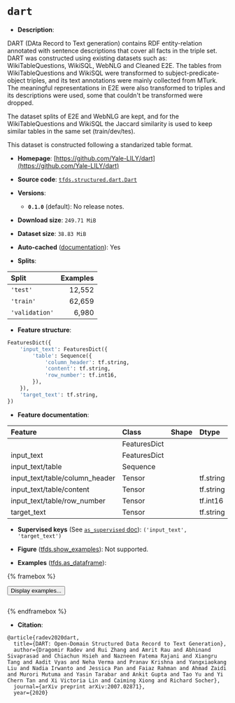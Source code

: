 <div itemscope itemtype="http://schema.org/Dataset">
  <div itemscope itemprop="includedInDataCatalog" itemtype="http://schema.org/DataCatalog">
    <meta itemprop="name" content="TensorFlow Datasets" />
  </div>
  <meta itemprop="name" content="dart" />
  <meta itemprop="description" content="DART (DAta Record to Text generation) contains RDF entity-relation annotated&#10;with sentence descriptions that cover all facts in the triple set. DART was&#10;constructed using existing datasets such as: WikiTableQuestions, WikiSQL, WebNLG&#10;and Cleaned E2E. The tables from WikiTableQuestions and WikiSQL were transformed&#10;to subject-predicate-object triples, and its text annotations were mainly&#10;collected from MTurk. The meaningful representations in E2E were also&#10;transformed to triples and its descriptions were used, some that couldn&#x27;t be&#10;transformed were dropped.&#10;&#10;The dataset splits of E2E and WebNLG are kept, and for the WikiTableQuestions&#10;and WikiSQL the Jaccard similarity is used to keep similar tables in the same&#10;set (train/dev/tes).&#10;&#10;This dataset is constructed following a standarized table format.&#10;&#10;To use this dataset:&#10;&#10;```python&#10;import tensorflow_datasets as tfds&#10;&#10;ds = tfds.load(&#x27;dart&#x27;, split=&#x27;train&#x27;)&#10;for ex in ds.take(4):&#10;  print(ex)&#10;```&#10;&#10;See [the guide](https://www.tensorflow.org/datasets/overview) for more&#10;informations on [tensorflow_datasets](https://www.tensorflow.org/datasets).&#10;&#10;" />
  <meta itemprop="url" content="https://www.tensorflow.org/datasets/catalog/dart" />
  <meta itemprop="sameAs" content="https://github.com/Yale-LILY/dart" />
  <meta itemprop="citation" content="@article{radev2020dart,&#10;  title={DART: Open-Domain Structured Data Record to Text Generation},&#10;  author={Dragomir Radev and Rui Zhang and Amrit Rau and Abhinand Sivaprasad and Chiachun Hsieh and Nazneen Fatema Rajani and Xiangru Tang and Aadit Vyas and Neha Verma and Pranav Krishna and Yangxiaokang Liu and Nadia Irwanto and Jessica Pan and Faiaz Rahman and Ahmad Zaidi and Murori Mutuma and Yasin Tarabar and Ankit Gupta and Tao Yu and Yi Chern Tan and Xi Victoria Lin and Caiming Xiong and Richard Socher},&#10;  journal={arXiv preprint arXiv:2007.02871},&#10;  year={2020}" />
</div>

# `dart`


*   **Description**:

DART (DAta Record to Text generation) contains RDF entity-relation annotated
with sentence descriptions that cover all facts in the triple set. DART was
constructed using existing datasets such as: WikiTableQuestions, WikiSQL, WebNLG
and Cleaned E2E. The tables from WikiTableQuestions and WikiSQL were transformed
to subject-predicate-object triples, and its text annotations were mainly
collected from MTurk. The meaningful representations in E2E were also
transformed to triples and its descriptions were used, some that couldn't be
transformed were dropped.

The dataset splits of E2E and WebNLG are kept, and for the WikiTableQuestions
and WikiSQL the Jaccard similarity is used to keep similar tables in the same
set (train/dev/tes).

This dataset is constructed following a standarized table format.

*   **Homepage**:
    [https://github.com/Yale-LILY/dart](https://github.com/Yale-LILY/dart)

*   **Source code**:
    [`tfds.structured.dart.Dart`](https://github.com/tensorflow/datasets/tree/master/tensorflow_datasets/structured/dart/dart.py)

*   **Versions**:

    *   **`0.1.0`** (default): No release notes.

*   **Download size**: `249.71 MiB`

*   **Dataset size**: `38.83 MiB`

*   **Auto-cached**
    ([documentation](https://www.tensorflow.org/datasets/performances#auto-caching)):
    Yes

*   **Splits**:

Split          | Examples
:------------- | -------:
`'test'`       | 12,552
`'train'`      | 62,659
`'validation'` | 6,980

*   **Feature structure**:

```python
FeaturesDict({
    'input_text': FeaturesDict({
        'table': Sequence({
            'column_header': tf.string,
            'content': tf.string,
            'row_number': tf.int16,
        }),
    }),
    'target_text': tf.string,
})
```

*   **Feature documentation**:

Feature                        | Class        | Shape | Dtype     | Description
:----------------------------- | :----------- | :---- | :-------- | :----------
                               | FeaturesDict |       |           |
input_text                     | FeaturesDict |       |           |
input_text/table               | Sequence     |       |           |
input_text/table/column_header | Tensor       |       | tf.string |
input_text/table/content       | Tensor       |       | tf.string |
input_text/table/row_number    | Tensor       |       | tf.int16  |
target_text                    | Tensor       |       | tf.string |

*   **Supervised keys** (See
    [`as_supervised` doc](https://www.tensorflow.org/datasets/api_docs/python/tfds/load#args)):
    `('input_text', 'target_text')`

*   **Figure**
    ([tfds.show_examples](https://www.tensorflow.org/datasets/api_docs/python/tfds/visualization/show_examples)):
    Not supported.

*   **Examples**
    ([tfds.as_dataframe](https://www.tensorflow.org/datasets/api_docs/python/tfds/as_dataframe)):

<!-- mdformat off(HTML should not be auto-formatted) -->

{% framebox %}

<button id="displaydataframe">Display examples...</button>
<div id="dataframecontent" style="overflow-x:auto"></div>
<script>
const url = "https://storage.googleapis.com/tfds-data/visualization/dataframe/dart-0.1.0.html";
const dataButton = document.getElementById('displaydataframe');
dataButton.addEventListener('click', async () => {
  // Disable the button after clicking (dataframe loaded only once).
  dataButton.disabled = true;

  const contentPane = document.getElementById('dataframecontent');
  try {
    const response = await fetch(url);
    // Error response codes don't throw an error, so force an error to show
    // the error message.
    if (!response.ok) throw Error(response.statusText);

    const data = await response.text();
    contentPane.innerHTML = data;
  } catch (e) {
    contentPane.innerHTML =
        'Error loading examples. If the error persist, please open '
        + 'a new issue.';
  }
});
</script>

{% endframebox %}

<!-- mdformat on -->

*   **Citation**:

```
@article{radev2020dart,
  title={DART: Open-Domain Structured Data Record to Text Generation},
  author={Dragomir Radev and Rui Zhang and Amrit Rau and Abhinand Sivaprasad and Chiachun Hsieh and Nazneen Fatema Rajani and Xiangru Tang and Aadit Vyas and Neha Verma and Pranav Krishna and Yangxiaokang Liu and Nadia Irwanto and Jessica Pan and Faiaz Rahman and Ahmad Zaidi and Murori Mutuma and Yasin Tarabar and Ankit Gupta and Tao Yu and Yi Chern Tan and Xi Victoria Lin and Caiming Xiong and Richard Socher},
  journal={arXiv preprint arXiv:2007.02871},
  year={2020}
```

